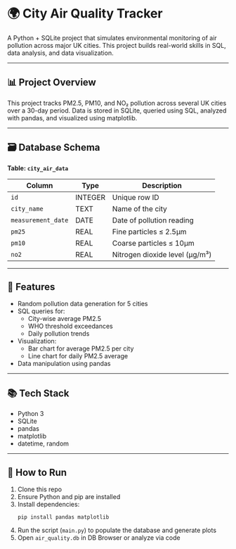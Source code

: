 # 🌍 City Air Quality Tracker

A Python + SQLite project that simulates environmental monitoring of air pollution across major UK cities. This project builds real-world skills in SQL, data analysis, and data visualization.

---

## 📊 Project Overview

This project tracks PM2.5, PM10, and NO₂ pollution across several UK cities over a 30-day period. Data is stored in SQLite, queried using SQL, analyzed with pandas, and visualized using matplotlib.

---

## 🗃️ Database Schema

**Table: `city_air_data`**

| Column             | Type     | Description                                  |
|--------------------|----------|----------------------------------------------|
| `id`               | INTEGER  | Unique row ID                                |
| `city_name`        | TEXT     | Name of the city                             |
| `measurement_date` | DATE     | Date of pollution reading                    |
| `pm25`             | REAL     | Fine particles ≤ 2.5μm                       |
| `pm10`             | REAL     | Coarse particles ≤ 10μm                      |
| `no2`              | REAL     | Nitrogen dioxide level (μg/m³)               |

---

## 🔧 Features

- Random pollution data generation for 5 cities
- SQL queries for:
  - City-wise average PM2.5
  - WHO threshold exceedances
  - Daily pollution trends
- Visualization:
  - Bar chart for average PM2.5 per city
  - Line chart for daily PM2.5 average
- Data manipulation using pandas

---

## 📚 Tech Stack

- Python 3
- SQLite
- pandas
- matplotlib
- datetime, random

---

## 🚀 How to Run

1. Clone this repo
2. Ensure Python and pip are installed
3. Install dependencies:
   ```
   pip install pandas matplotlib
   ```
4. Run the script (`main.py`) to populate the database and generate plots
5. Open `air_quality.db` in DB Browser or analyze via code